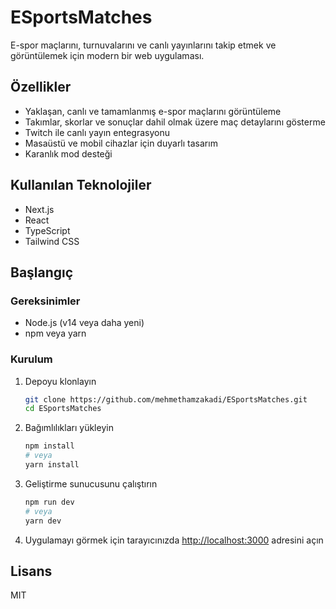 # ESportsMatches

E-spor maçlarını, turnuvalarını ve canlı yayınlarını takip etmek ve görüntülemek için modern bir web uygulaması.

## Özellikler

- Yaklaşan, canlı ve tamamlanmış e-spor maçlarını görüntüleme
- Takımlar, skorlar ve sonuçlar dahil olmak üzere maç detaylarını gösterme
- Twitch ile canlı yayın entegrasyonu
- Masaüstü ve mobil cihazlar için duyarlı tasarım
- Karanlık mod desteği

## Kullanılan Teknolojiler

- Next.js
- React
- TypeScript
- Tailwind CSS

## Başlangıç

### Gereksinimler

- Node.js (v14 veya daha yeni)
- npm veya yarn

### Kurulum

1. Depoyu klonlayın
   ```bash
   git clone https://github.com/mehmethamzakadi/ESportsMatches.git
   cd ESportsMatches
   ```

2. Bağımlılıkları yükleyin
   ```bash
   npm install
   # veya
   yarn install
   ```

3. Geliştirme sunucusunu çalıştırın
   ```bash
   npm run dev
   # veya
   yarn dev
   ```

4. Uygulamayı görmek için tarayıcınızda [http://localhost:3000](http://localhost:3000) adresini açın

## Lisans

MIT 
